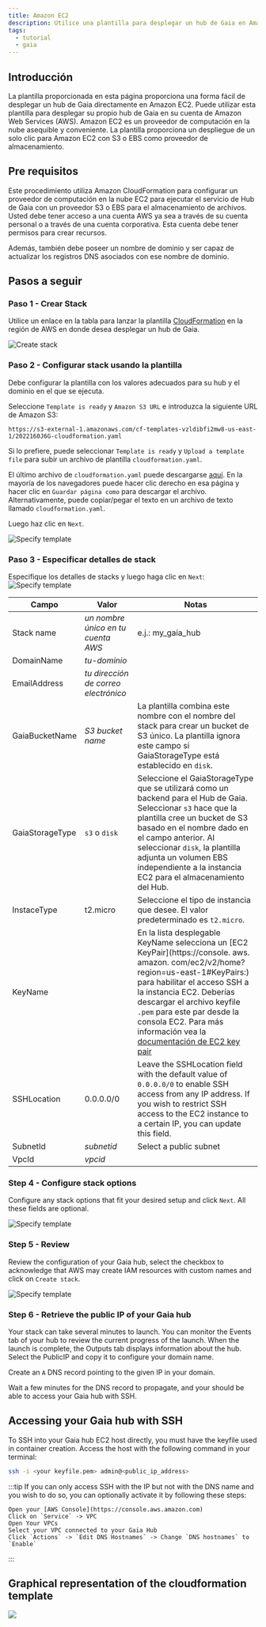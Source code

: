 ```yaml
---
title: Amazon EC2
description: Utilice una plantilla para desplegar un hub de Gaia en Amazon EC2
tags:
  - tutorial
  - gaia
---
```


## Introducción

La plantilla proporcionada en esta página proporciona una forma fácil de desplegar un hub de Gaia directamente en Amazon EC2. Puede utilizar esta plantilla para desplegar su propio hub de Gaia en su cuenta de Amazon Web Services (AWS). Amazon EC2 es un proveedor de computación en la nube asequible y conveniente. La plantilla proporciona un despliegue de un solo clic para Amazon EC2 con S3 o EBS como proveedor de almacenamiento.

## Pre requisitos

Este procedimiento utiliza Amazon CloudFormation para configurar un proveedor de computación en la nube EC2 para ejecutar el servicio de Hub de Gaia con un proveedor S3 o EBS para el almacenamiento de archivos. Usted debe tener acceso a una cuenta AWS ya sea a través de su cuenta personal o a través de una cuenta corporativa. Esta cuenta debe tener permisos para crear recursos.

Además, también debe poseer un nombre de dominio y ser capaz de actualizar los registros DNS asociados con ese nombre de dominio.

## Pasos a seguir

### Paso 1 - Crear Stack

Utilice un enlace en la tabla para lanzar la plantilla [CloudFormation](https://console.aws.amazon.com/cloudformation/) en la región de AWS en donde desea desplegar un hub de Gaia.

![Create stack](/img/cloudformation-create-stack.png)

### Paso 2 - Configurar stack usando la plantilla

Debe configurar la plantilla con los valores adecuados para su hub y el dominio en el que se ejecuta.

Seleccione `Template is ready` y `Amazon S3 URL` e introduzca la siguiente URL de Amazon S3:
```
https://s3-external-1.amazonaws.com/cf-templates-vzldibfi2mw8-us-east-1/2022160J6G-cloudformation.yaml
```

Si lo prefiere, puede seleccionar `Template is ready` y `Upload a template file` para subir un archivo de plantilla `cloudformation.yaml`.

El último archivo de `cloudformation.yaml` puede descargarse [aquí](https://raw.githubusercontent.com/stacks-network/gaia/master/deploy/cloudformation.yaml). En la mayoría de los navegadores puede hacer clic derecho en esa página y hacer clic en `Guardar página como` para descargar el archivo. Alternativamente, puede copiar/pegar el texto en un archivo de texto llamado `cloudformation.yaml`.

Luego haz clic en `Next`.

![Specify template](/img/cloudformation-specify-template.png)

### Paso 3 - Especificar detalles de stack

Especifique los detalles de stacks y luego haga clic en `Next`: ![Specify template](/img/cloudformation-specify-stack-details.png)

| Campo           | Valor                                | Notas                                                                                                                                                                                                                                                                                                                                                                                                                         |
| --------------- | ------------------------------------ | ----------------------------------------------------------------------------------------------------------------------------------------------------------------------------------------------------------------------------------------------------------------------------------------------------------------------------------------------------------------------------------------------------------------------------- |
| Stack name      | _un nombre único en tu cuenta AWS_   | e.j.: my_gaia_hub                                                                                                                                                                                                                                                                                                                                                                                                           |
| DomainName      | _tu-dominio_                         |                                                                                                                                                                                                                                                                                                                                                                                                                               |
| EmailAddress    | _tu dirección de correo electrónico_ |                                                                                                                                                                                                                                                                                                                                                                                                                               |
| GaiaBucketName  | _S3 bucket name_                     | La plantilla combina este nombre con el nombre del stack para crear un bucket de S3 único. La plantilla ignora este campo si GaiaStorageType está establecido en `disk`.                                                                                                                                                                                                                                                      |
| GaiaStorageType | `s3` o `disk`                        | Seleccione el GaiaStorageType que se utilizará como un backend para el Hub de Gaia. Seleccionar `s3` hace que la plantilla cree un bucket de S3 basado en el nombre dado en el campo anterior. Al seleccionar `disk`, la plantilla adjunta un volumen EBS independiente a la instancia EC2 para el almacenamiento del Hub.                                                                                                    |
| InstaceType     | t2.micro                             | Seleccione el tipo de instancia que desee. El valor predeterminado es `t2.micro`.                                                                                                                                                                                                                                                                                                                                             |
| KeyName         |                                      | En la lista desplegable KeyName selecciona un [EC2 KeyPair](https://console. aws. amazon. com/ec2/v2/home? region=us-east-1#KeyPairs:) para habilitar el acceso SSH a la instancia EC2. Deberías descargar el archivo keyfile `.pem` para este par desde la consola EC2. Para más información vea la [documentación de EC2 key pair](https://docs.aws.amazon.com/AWSEC2/latest/UserGuide/ec2-key-pairs.html#prepare-key-pair) |
| SSHLocation     | 0.0.0.0/0                            | Leave the SSHLocation field with the default value of `0.0.0.0/0` to enable SSH access from any IP address. If you wish to restrict SSH access to the EC2 instance to a certain IP, you can update this field.                                                                                                                                                                                                                |
| SubnetId        | _subnetid_                           | Select a public subnet                                                                                                                                                                                                                                                                                                                                                                                                        |
| VpcId           | _vpcid_                              |                                                                                                                                                                                                                                                                                                                                                                                                                               |

### Step 4 - Configure stack options

Configure any stack options that fit your desired setup and click `Next`. All these fields are optional.

![Specify template](/img/cloudformation-stack-options.png)

### Step 5 - Review

Review the configuration of your Gaia hub, select the checkbox to acknowledge that AWS may create IAM resources with custom names and click on `Create stack`.

![Specify template](/img/cloudformation-iam-resources.png)

### Step 6 - Retrieve the public IP of your Gaia hub

Your stack can take several minutes to launch. You can monitor the Events tab of your hub to review the current progress of the launch. When the launch is complete, the Outputs tab displays information about the hub. Select the PublicIP and copy it to configure your domain name.

Create an `A` DNS record pointing to the given IP in your domain.

Wait a few minutes for the DNS record to propagate, and your should be able to access your Gaia hub with SSH.

## Accessing your Gaia hub with SSH

To SSH into your Gaia hub EC2 host directly, you must have the keyfile used in container creation. Access the host with the following command in your terminal:

```bash
ssh -i <your keyfile.pem> admin@<public_ip_address>
```

:::tip If you can only access SSH with the IP but not with the DNS name and you wish to do so, you can optionally activate it by following these steps:

    Open your [AWS Console](https://console.aws.amazon.com)
    Click on `Service` -> VPC
    Open Your VPCs
    Select your VPC connected to your Gaia Hub
    Click `Actions` -> `Edit DNS Hostnames` -> Change `DNS hostnames` to `Enable`
:::
## Graphical representation of the cloudformation template

![](/img/cloudformation-gaia-template1-designer.png)
